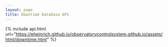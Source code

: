 ```yaml
---
layout: page
title: Downtime Database API
---
```

<!--- FIXME: If we go with this theme, fix this link -->
{% include api.html url="https://eheinrich.github.io/observatorycontrolsystem.github.io/assets/html/downtime.html" %}
